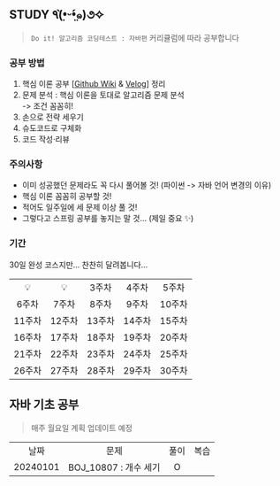 ## STUDY ٩(•̤̀ᵕ•̤́๑)૭✧

> `Do it! 알고리즘 코딩테스트 : 자바편` 커리큘럼에 따라 공부합니다

### 공부 방법
1. 핵심 이론 공부 [[Github Wiki](https://github.com/ajung7038/Algorithm/wiki) & [Velog](https://velog.io/@ajeong7038)] 정리
2. 문제 분석 : 핵심 이론을 토대로 알고리즘 문제 분석
<br />-> 조건 꼼꼼히!
3. 손으로 전략 세우기
4. 슈도코드로 구체화
5. 코드 작성·리뷰

### 주의사항
- 이미 성공했던 문제라도 꼭 다시 풀어볼 것! (파이썬 -> 자바 언어 변경의 이유)
- 핵심 이론 꼼꼼히 공부할 것!
- 적어도 일주일에 세 문제 이상 풀 것!
- 그렇다고 스프링 공부를 놓지는 말 것... (제일 중요 ✨)

### 기간

30일 완성 코스지만...
찬찬히 달려봅니다...

<table align = "center">
  <tr align = "center">
    <td>💡</td>
    <td>💡</td>
    <td>3주차</td>
    <td>4주차</td>
    <td>5주차</td>
  </tr>
  <tr align = "center">
    <td>6주차</td>
    <td>7주차</td>
    <td>8주차</td>
    <td>9주차</td>
    <td>10주차</td>
  </tr>
  <tr align = "center">
    <td>11주차</td>
    <td>12주차</td>
    <td>13주차</td>
    <td>14주차</td>
    <td>15주차</td>
  </tr>
  <tr align = "center">
    <td>16주차</td>
    <td>17주차</td>
    <td>18주차</td>
    <td>19주차</td>
    <td>20주차</td>
  </tr>
  <tr align = "center">
    <td>21주차</td>
    <td>22주차</td>
    <td>23주차</td>
    <td>24주차</td>
    <td>25주차</td>
  </tr>
  <tr align = "center">
    <td>26주차</td>
    <td>27주차</td>
    <td>28주차</td>
    <td>29주차</td>
    <td>30주차</td>
  </tr>

</table>

## 자바 기초 공부

> 매주 월요일 계획 업데이트 예정

<table align = "center">
  <tr align = "center">
    <td>날짜</td>
    <td>문제</td>
    <td>풀이</td>
    <td>복습</td>
  </tr>
  <tr align = "center">
    <td>20240101</td>
    <td>BOJ_10807 : 개수 세기</td>
    <td>O</td>
    <td></td>
  </tr>
  

</table>
